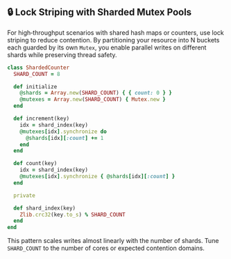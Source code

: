 ## 🔒 Lock Striping with Sharded Mutex Pools

For high‐throughput scenarios with shared hash maps or counters, use lock striping to reduce contention. By partitioning your resource into N buckets each guarded by its own `Mutex`, you enable parallel writes on different shards while preserving thread safety.

```ruby
class ShardedCounter
  SHARD_COUNT = 8

  def initialize
    @shards = Array.new(SHARD_COUNT) { { count: 0 } }
    @mutexes = Array.new(SHARD_COUNT) { Mutex.new }
  end

  def increment(key)
    idx = shard_index(key)
    @mutexes[idx].synchronize do
      @shards[idx][:count] += 1
    end
  end

  def count(key)
    idx = shard_index(key)
    @mutexes[idx].synchronize { @shards[idx][:count] }
  end

  private

  def shard_index(key)
    Zlib.crc32(key.to_s) % SHARD_COUNT
  end
end
```

This pattern scales writes almost linearly with the number of shards. Tune `SHARD_COUNT` to the number of cores or expected contention domains.